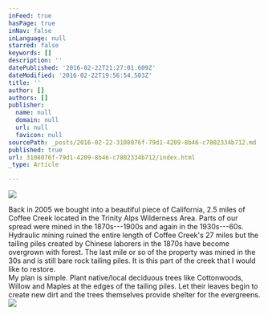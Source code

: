 ```yaml
---
inFeed: true
hasPage: true
inNav: false
inLanguage: null
starred: false
keywords: []
description: ''
datePublished: '2016-02-22T21:27:01.609Z'
dateModified: '2016-02-22T19:56:54.503Z'
title: ''
author: []
authors: []
publisher:
  name: null
  domain: null
  url: null
  favicon: null
sourcePath: _posts/2016-02-22-3108076f-79d1-4209-8b46-c7802334b712.md
published: true
url: 3108076f-79d1-4209-8b46-c7802334b712/index.html
_type: Article

---
```

![](https://the-grid-user-content.s3-us-west-2.amazonaws.com/8074ce33-4abe-4b75-a8b2-6e5c340ad6e6.tif)

Back in 2005 we bought into a beautiful piece of California, 2.5 miles of Coffee Creek located in the Trinity Alps Wilderness Area. Parts of our spread were mined in the 1870s---1900s and again in the 1930s---60s. Hydraulic mining ruined the entire length of Coffee Creek's 27 miles but the tailing piles created by Chinese laborers in the 1870s have become overgrown with forest. The last mile or so of the property was mined in the 30s and is still bare rock tailing piles. It is this part of the creek that I would like to restore.  
My plan is simple. Plant native/local deciduous trees like Cottonwoods, Willow and Maples at the edges of the tailing piles. Let their leaves begin to create new dirt and the trees themselves provide shelter for the evergreens.
![](https://the-grid-user-content.s3-us-west-2.amazonaws.com/c11af37a-bb40-4edd-a890-a1a899dcba07.jpg)